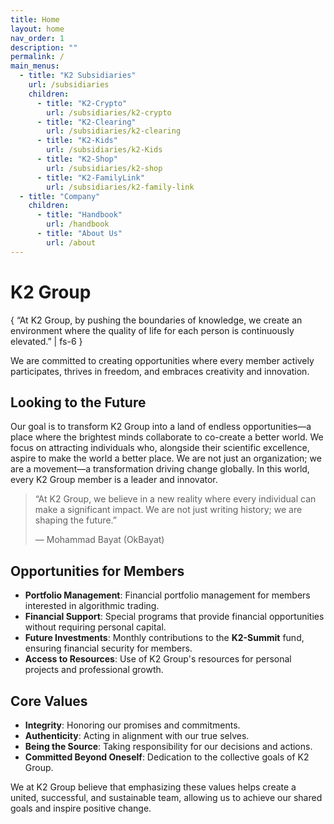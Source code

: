 ```yaml
---
title: Home
layout: home
nav_order: 1
description: ""
permalink: /
main_menus:
  - title: "K2 Subsidiaries"
    url: /subsidiaries
    children:
      - title: "K2-Crypto"
        url: /subsidiaries/k2-crypto
      - title: "K2-Clearing"
        url: /subsidiaries/k2-clearing
      - title: "K2-Kids"
        url: /subsidiaries/k2-Kids
      - title: "K2-Shop"
        url: /subsidiaries/k2-shop
      - title: "K2-FamilyLink"
        url: /subsidiaries/k2-family-link
  - title: "Company"
    children:
      - title: "Handbook"
        url: /handbook
      - title: "About Us"
        url: /about
---
```


# K2 Group

{ “At K2 Group, by pushing the boundaries of knowledge, we create an environment where the quality of life for each person is continuously elevated.” | fs-6 }

We are committed to creating opportunities where every member actively participates, thrives in freedom, and embraces creativity and innovation.

## Looking to the Future

Our goal is to transform K2 Group into a land of endless opportunities—a place where the brightest minds collaborate to co-create a better world. We focus on attracting individuals who, alongside their scientific excellence, aspire to make the world a better place. We are not just an organization; we are a movement—a transformation driving change globally. In this world, every K2 Group member is a leader and innovator.

> “At K2 Group, we believe in a new reality where every individual can make a significant impact. We are not just writing history; we are shaping the future.”
>
> — Mohammad Bayat (OkBayat)

## Opportunities for Members
- **Portfolio Management**: Financial portfolio management for members interested in algorithmic trading.
- **Financial Support**: Special programs that provide financial opportunities without requiring personal capital.
- **Future Investments**: Monthly contributions to the **K2-Summit** fund, ensuring financial security for members.
- **Access to Resources**: Use of K2 Group's resources for personal projects and professional growth.

## Core Values
- **Integrity**: Honoring our promises and commitments.
- **Authenticity**: Acting in alignment with our true selves.
- **Being the Source**: Taking responsibility for our decisions and actions.
- **Committed Beyond Oneself**: Dedication to the collective goals of K2 Group.

We at K2 Group believe that emphasizing these values helps create a united, successful, and sustainable team, allowing us to achieve our shared goals and inspire positive change.
